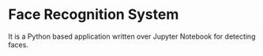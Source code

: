 # Face Recognition System
It is a Python based application written over Jupyter Notebook for detecting faces.
